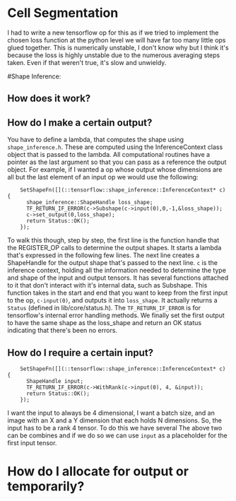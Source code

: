 # Cell Segmentation

I had to write a new tensorflow op for this as if we tried to implement the chosen loss function at the python level we will have far too many little ops glued together. This is numerically unstable, I don't know why but I think it's because the loss is highly unstable due to the numerous averaging steps taken. Even if that weren't true, it's slow and unwieldy.   


#Shape Inference: 

## How does it work? 




## How do I make a certain output?

You have to define a lambda, that computes the shape using `shape_inference.h`. These are computed using the InferenceContext class object that is passed to the lambda. All computational routines have a pointer as the last argument so that you can pass as a reference the output object. For example, if I wanted a op whose output whose dimensions are all but the last element of an input op we would use the following: 

```
    SetShapeFn([](::tensorflow::shape_inference::InferenceContext* c) {
      shape_inference::ShapeHandle loss_shape;								
      TF_RETURN_IF_ERROR(c->Subshape(c->input(0),0,-1,&loss_shape));							
      c->set_output(0,loss_shape);
      return Status::OK();
    });
```

To walk this though, step by step, the first line is the function handle that the REGISTER_OP calls to determine the output shapes. It starts a lambda that's expressed in the following few lines. The next line creates a ShapeHandle for the output shape that's passed to the next line. `c` is the inference context, holding all the information needed to determine the type and shape of the input and output tensors. It has several functions attached to it that don't interact with it's internal data, such as Subshape. This function takes in the start and end that you want to keep from the first input to the op, `c-input(0)`, and outputs it into `loss_shape`. It actually returns a `Status` (defined in lib/core/status.h). The `TF_RETURN_IF_ERROR`  is for tensorflow's internal error handling methods. We finally set the first output to have the same shape as the loss_shape and return an OK status indicating that there's been no errors.

## How do I require a certain input?

```
    SetShapeFn([](::tensorflow::shape_inference::InferenceContext* c) {
      ShapeHandle input;
      TF_RETURN_IF_ERROR(c->WithRank(c->input(0), 4, &input));
      return Status::OK();
    });
```

I want the input to always be 4 dimensional, I want a batch size, and an image with an X and a Y dimension that each holds N dimensions. So, the input has to be a rank 4 tensor. To do this we have several 
The above two can be combines and if we do so we can use `input` as a placeholder for the first input tensor.


# How do I allocate for output or temporarily?

